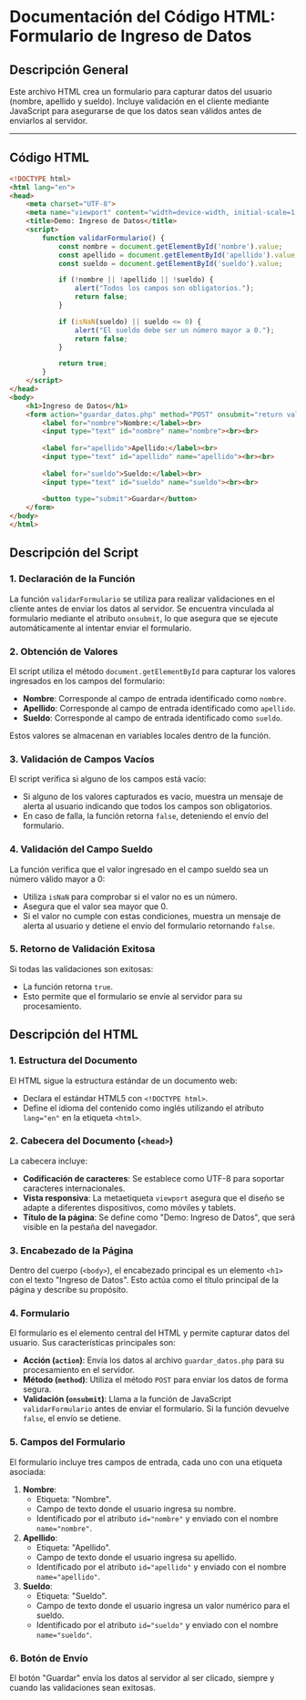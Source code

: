 # Documentación del Código HTML: Formulario de Ingreso de Datos

## Descripción General
Este archivo HTML crea un formulario para capturar datos del usuario (nombre, apellido y sueldo). Incluye validación en el cliente mediante JavaScript para asegurarse de que los datos sean válidos antes de enviarlos al servidor.

---

## Código HTML

```html
<!DOCTYPE html>
<html lang="en">
<head>
    <meta charset="UTF-8">
    <meta name="viewport" content="width=device-width, initial-scale=1.0">
    <title>Demo: Ingreso de Datos</title>
    <script>
        function validarFormulario() {
            const nombre = document.getElementById('nombre').value;
            const apellido = document.getElementById('apellido').value;
            const sueldo = document.getElementById('sueldo').value;

            if (!nombre || !apellido || !sueldo) {
                alert("Todos los campos son obligatorios.");
                return false;
            }

            if (isNaN(sueldo) || sueldo <= 0) {
                alert("El sueldo debe ser un número mayor a 0.");
                return false;
            }

            return true;
        }
    </script>
</head>
<body>
    <h1>Ingreso de Datos</h1>
    <form action="guardar_datos.php" method="POST" onsubmit="return validarFormulario();">
        <label for="nombre">Nombre:</label><br>
        <input type="text" id="nombre" name="nombre"><br><br>
        
        <label for="apellido">Apellido:</label><br>
        <input type="text" id="apellido" name="apellido"><br><br>
        
        <label for="sueldo">Sueldo:</label><br>
        <input type="text" id="sueldo" name="sueldo"><br><br>
        
        <button type="submit">Guardar</button>
    </form>
</body>
</html>
```
## Descripción del Script

### 1. Declaración de la Función
La función `validarFormulario` se utiliza para realizar validaciones en el cliente antes de enviar los datos al servidor. Se encuentra vinculada al formulario mediante el atributo `onsubmit`, lo que asegura que se ejecute automáticamente al intentar enviar el formulario.

### 2. Obtención de Valores
El script utiliza el método `document.getElementById` para capturar los valores ingresados en los campos del formulario:
- **Nombre**: Corresponde al campo de entrada identificado como `nombre`.
- **Apellido**: Corresponde al campo de entrada identificado como `apellido`.
- **Sueldo**: Corresponde al campo de entrada identificado como `sueldo`.

Estos valores se almacenan en variables locales dentro de la función.

### 3. Validación de Campos Vacíos
El script verifica si alguno de los campos está vacío:
- Si alguno de los valores capturados es vacío, muestra un mensaje de alerta al usuario indicando que todos los campos son obligatorios.
- En caso de falla, la función retorna `false`, deteniendo el envío del formulario.

### 4. Validación del Campo Sueldo
La función verifica que el valor ingresado en el campo sueldo sea un número válido mayor a 0:
- Utiliza `isNaN` para comprobar si el valor no es un número.
- Asegura que el valor sea mayor que 0.
- Si el valor no cumple con estas condiciones, muestra un mensaje de alerta al usuario y detiene el envío del formulario retornando `false`.

### 5. Retorno de Validación Exitosa
Si todas las validaciones son exitosas:
- La función retorna `true`.
- Esto permite que el formulario se envíe al servidor para su procesamiento.

## Descripción del HTML

### 1. Estructura del Documento
El HTML sigue la estructura estándar de un documento web:
- Declara el estándar HTML5 con `<!DOCTYPE html>`.
- Define el idioma del contenido como inglés utilizando el atributo `lang="en"` en la etiqueta `<html>`.

### 2. Cabecera del Documento (`<head>`)
La cabecera incluye:
- **Codificación de caracteres**: Se establece como UTF-8 para soportar caracteres internacionales.
- **Vista responsiva**: La metaetiqueta `viewport` asegura que el diseño se adapte a diferentes dispositivos, como móviles y tablets.
- **Título de la página**: Se define como "Demo: Ingreso de Datos", que será visible en la pestaña del navegador.

### 3. Encabezado de la Página
Dentro del cuerpo (`<body>`), el encabezado principal es un elemento `<h1>` con el texto "Ingreso de Datos". Esto actúa como el título principal de la página y describe su propósito.

### 4. Formulario
El formulario es el elemento central del HTML y permite capturar datos del usuario. Sus características principales son:
- **Acción (`action`)**: Envía los datos al archivo `guardar_datos.php` para su procesamiento en el servidor.
- **Método (`method`)**: Utiliza el método `POST` para enviar los datos de forma segura.
- **Validación (`onsubmit`)**: Llama a la función de JavaScript `validarFormulario` antes de enviar el formulario. Si la función devuelve `false`, el envío se detiene.

### 5. Campos del Formulario
El formulario incluye tres campos de entrada, cada uno con una etiqueta asociada:
1. **Nombre**:
   - Etiqueta: "Nombre".
   - Campo de texto donde el usuario ingresa su nombre.
   - Identificado por el atributo `id="nombre"` y enviado con el nombre `name="nombre"`.
2. **Apellido**:
   - Etiqueta: "Apellido".
   - Campo de texto donde el usuario ingresa su apellido.
   - Identificado por el atributo `id="apellido"` y enviado con el nombre `name="apellido"`.
3. **Sueldo**:
   - Etiqueta: "Sueldo".
   - Campo de texto donde el usuario ingresa un valor numérico para el sueldo.
   - Identificado por el atributo `id="sueldo"` y enviado con el nombre `name="sueldo"`.

### 6. Botón de Envío
El botón "Guardar" envía los datos al servidor al ser clicado, siempre y cuando las validaciones sean exitosas.

